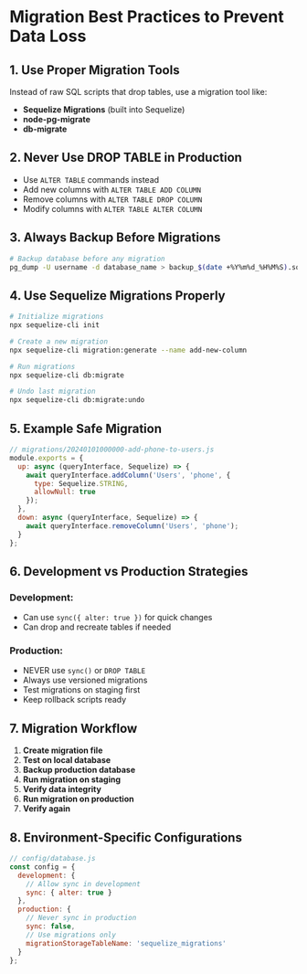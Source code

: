 # Migration Best Practices to Prevent Data Loss

## 1. Use Proper Migration Tools

Instead of raw SQL scripts that drop tables, use a migration tool like:
- **Sequelize Migrations** (built into Sequelize)
- **node-pg-migrate**
- **db-migrate**

## 2. Never Use DROP TABLE in Production

- Use `ALTER TABLE` commands instead
- Add new columns with `ALTER TABLE ADD COLUMN`
- Remove columns with `ALTER TABLE DROP COLUMN`
- Modify columns with `ALTER TABLE ALTER COLUMN`

## 3. Always Backup Before Migrations

```bash
# Backup database before any migration
pg_dump -U username -d database_name > backup_$(date +%Y%m%d_%H%M%S).sql
```

## 4. Use Sequelize Migrations Properly

```bash
# Initialize migrations
npx sequelize-cli init

# Create a new migration
npx sequelize-cli migration:generate --name add-new-column

# Run migrations
npx sequelize-cli db:migrate

# Undo last migration
npx sequelize-cli db:migrate:undo
```

## 5. Example Safe Migration

```javascript
// migrations/20240101000000-add-phone-to-users.js
module.exports = {
  up: async (queryInterface, Sequelize) => {
    await queryInterface.addColumn('Users', 'phone', {
      type: Sequelize.STRING,
      allowNull: true
    });
  },
  down: async (queryInterface, Sequelize) => {
    await queryInterface.removeColumn('Users', 'phone');
  }
};
```

## 6. Development vs Production Strategies

### Development:
- Can use `sync({ alter: true })` for quick changes
- Can drop and recreate tables if needed

### Production:
- NEVER use `sync()` or `DROP TABLE`
- Always use versioned migrations
- Test migrations on staging first
- Keep rollback scripts ready

## 7. Migration Workflow

1. **Create migration file**
2. **Test on local database**
3. **Backup production database**
4. **Run migration on staging**
5. **Verify data integrity**
6. **Run migration on production**
7. **Verify again**

## 8. Environment-Specific Configurations

```javascript
// config/database.js
const config = {
  development: {
    // Allow sync in development
    sync: { alter: true }
  },
  production: {
    // Never sync in production
    sync: false,
    // Use migrations only
    migrationStorageTableName: 'sequelize_migrations'
  }
};
```
